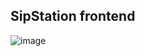 ## SipStation frontend ##
![image](https://github.com/vvk130/sip-station-frontend/assets/80620628/ce867250-b6bd-4ffb-9615-fea7792f6d34)

